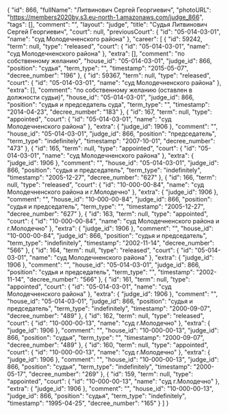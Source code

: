{
    "id": 866,
    "fullName": "Литвинович Сергей Георгиевич",
    "photoURL": "https://members2020by.s3.eu-north-1.amazonaws.com/judge_866",
    "tags": [],
    "comment": "",
    "layout": "judge",
    "title": "Судья Литвинович Сергей Георгиевич",
    "court": null,
    "previousCourt": {
        "id": "05-014-03-01",
        "name": "суд Молодечненского района"
    },
    "career": [
        {
            "id": 59242,
            "term": null,
            "type": "released",
            "court": {
                "id": "05-014-03-01",
                "name": "суд Молодечненского района"
            },
            "extra": [],
            "comment": "по собственному желанию",
            "house_id": "05-014-03-01",
            "judge_id": 866,
            "position": "судья",
            "term_type": "",
            "timestamp": "2015-05-07",
            "decree_number": "196"
        },
        {
            "id": 59367,
            "term": null,
            "type": "released",
            "court": {
                "id": "05-014-03-01",
                "name": "суд Молодечненского района"
            },
            "extra": [],
            "comment": "по собственному желанию (оставлен в должности судьи)",
            "house_id": "05-014-03-01",
            "judge_id": 866,
            "position": "судья и председатель суда",
            "term_type": "",
            "timestamp": "2014-04-23",
            "decree_number": "183"
        },
        {
            "id": 167,
            "term": null,
            "type": "appointed",
            "court": {
                "id": "05-014-03-01",
                "name": "суд Молодечненского района"
            },
            "extra": {
                "judge_id": 1906
            },
            "comment": "",
            "house_id": "05-014-03-01",
            "judge_id": 866,
            "position": "председатель",
            "term_type": "indefinitely",
            "timestamp": "2007-10-01",
            "decree_number": "473"
        },
        {
            "id": 165,
            "term": null,
            "type": "appointed",
            "court": {
                "id": "05-014-03-01",
                "name": "суд Молодечненского района"
            },
            "extra": {
                "judge_id": 1906
            },
            "comment": "",
            "house_id": "05-014-03-01",
            "judge_id": 866,
            "position": "судья и председатель",
            "term_type": "indefinitely",
            "timestamp": "2005-12-27",
            "decree_number": "627"
        },
        {
            "id": 166,
            "term": null,
            "type": "released",
            "court": {
                "id": "10-000-00-84",
                "name": "суд Молодечненского района и г.Молодечно"
            },
            "extra": {
                "judge_id": 1906
            },
            "comment": "",
            "house_id": "10-000-00-84",
            "judge_id": 866,
            "position": "судья и председатель",
            "term_type": "",
            "timestamp": "2005-12-27",
            "decree_number": "627"
        },
        {
            "id": 163,
            "term": null,
            "type": "appointed",
            "court": {
                "id": "10-000-00-84",
                "name": "суд Молодечненского района и г.Молодечно"
            },
            "extra": {
                "judge_id": 1906
            },
            "comment": "",
            "house_id": "10-000-00-84",
            "judge_id": 866,
            "position": "судья и председатель",
            "term_type": "indefinitely",
            "timestamp": "2002-11-14",
            "decree_number": "566"
        },
        {
            "id": 164,
            "term": null,
            "type": "released",
            "court": {
                "id": "05-014-03-01",
                "name": "суд Молодечненского района"
            },
            "extra": {
                "judge_id": 1906
            },
            "comment": "",
            "house_id": "05-014-03-01",
            "judge_id": 866,
            "position": "судья и председатель",
            "term_type": "",
            "timestamp": "2002-11-14",
            "decree_number": "566"
        },
        {
            "id": 161,
            "term": null,
            "type": "appointed",
            "court": {
                "id": "05-014-03-01",
                "name": "суд Молодечненского района"
            },
            "extra": {
                "judge_id": 1906
            },
            "comment": "",
            "house_id": "05-014-03-01",
            "judge_id": 866,
            "position": "судья и председатель",
            "term_type": "indefinitely",
            "timestamp": "2000-09-07",
            "decree_number": "489"
        },
        {
            "id": 162,
            "term": null,
            "type": "released",
            "court": {
                "id": "10-000-00-13",
                "name": "суд г.Молодечно"
            },
            "extra": {
                "judge_id": 1906
            },
            "comment": "",
            "house_id": "10-000-00-13",
            "judge_id": 866,
            "position": "судья",
            "term_type": "",
            "timestamp": "2000-09-07",
            "decree_number": "489"
        },
        {
            "id": 160,
            "term": null,
            "type": "appointed",
            "court": {
                "id": "10-000-00-13",
                "name": "суд г.Молодечно"
            },
            "extra": {
                "judge_id": 1906
            },
            "comment": "",
            "house_id": "10-000-00-13",
            "judge_id": 866,
            "position": "судья",
            "term_type": "indefinitely",
            "timestamp": "2000-05-17",
            "decree_number": "269"
        },
        {
            "id": 159,
            "term": null,
            "type": "appointed",
            "court": {
                "id": "10-000-00-13",
                "name": "суд г.Молодечно"
            },
            "extra": {
                "judge_id": 1906
            },
            "comment": "",
            "house_id": "10-000-00-13",
            "judge_id": 866,
            "position": "судья",
            "term_type": "indefinitely",
            "timestamp": "1995-04-25",
            "decree_number": "165"
        }
    ]
}